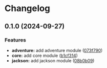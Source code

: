 # Changelog

## 0.1.0 (2024-09-27)


### Features

* **adventure:** add adventure module ([073f790](https://github.com/tozydev/foras/commit/073f7903406043f49d523e4245330bc377f098d1))
* **core:** add core module ([b1cf314](https://github.com/tozydev/foras/commit/b1cf314ac9d38a7f0b3705ea93015859d51fde36))
* **jackson:** add jackson module ([08b0b09](https://github.com/tozydev/foras/commit/08b0b09ef1cb4e707e60bbb9224fff523024d91e))

